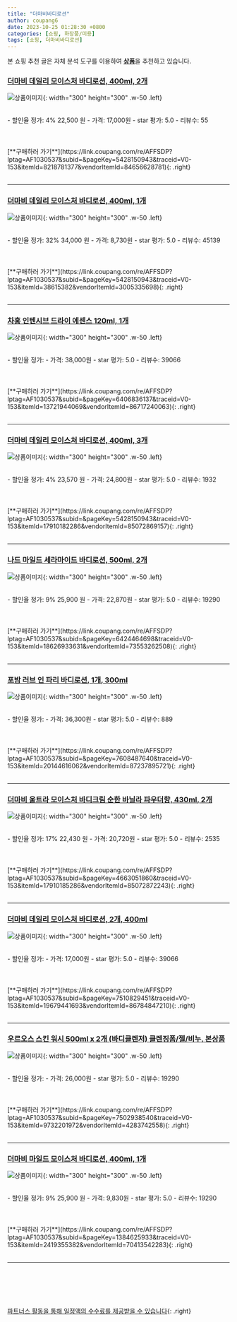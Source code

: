 ```yaml
---
title: "더마비바디로션"
author: coupang6
date: 2023-10-25 01:28:30 +0800
categories: [쇼핑, 화장품/미용]
tags: [쇼핑, 더마비바디로션]
---
```


본 쇼핑 추천 글은 자체 분석 도구를 이용하여 [**상품**](https://link.coupang.com/a/bao1ui)을 추천하고 있습니다.

### [더마비 데일리 모이스처 바디로션, 400ml, 2개](https://link.coupang.com/re/AFFSDP?lptag=AF1030537&subid=&pageKey=5428150943&traceid=V0-153&itemId=8218781377&vendorItemId=84656628781)

![상품이미지](https://thumbnail9.coupangcdn.com/thumbnails/remote/230x230ex/image/retail/images/7987389962916845-4d975233-9075-4e0b-82ce-75ad41416861.png){: width="300" height="300" .w-50 .left}


<br>
- 할인율 정가: 4%  22,500   원
- 가격: 17,000원
- star 평가: 5.0
- 리뷰수: 55
<br>
<br>
<br>
<br>
[**구매하러 가기**](https://link.coupang.com/re/AFFSDP?lptag=AF1030537&subid=&pageKey=5428150943&traceid=V0-153&itemId=8218781377&vendorItemId=84656628781){: .right}
<br>
<br>

---

### [더마비 데일리 모이스처 바디로션, 400ml, 1개](https://link.coupang.com/re/AFFSDP?lptag=AF1030537&subid=&pageKey=5428150943&traceid=V0-153&itemId=38615382&vendorItemId=3005335698)

![상품이미지](https://thumbnail8.coupangcdn.com/thumbnails/remote/230x230ex/image/retail/images/184943297495433-a04d9aa3-4e60-4112-a6f8-7c615d4de210.png){: width="300" height="300" .w-50 .left}


<br>
- 할인율 정가: 32%  34,000   원
- 가격: 8,730원
- star 평가: 5.0
- 리뷰수: 45139
<br>
<br>
<br>
<br>
[**구매하러 가기**](https://link.coupang.com/re/AFFSDP?lptag=AF1030537&subid=&pageKey=5428150943&traceid=V0-153&itemId=38615382&vendorItemId=3005335698){: .right}
<br>
<br>

---

### [차홍 인텐시브 드라이 에센스 120ml, 1개](https://link.coupang.com/re/AFFSDP?lptag=AF1030537&subid=&pageKey=6406836137&traceid=V0-153&itemId=13721944069&vendorItemId=86717240063)

![상품이미지](https://thumbnail7.coupangcdn.com/thumbnails/remote/230x230ex/image/vendor_inventory/1f89/93a3cac4ea6d014dc84f73c1adc704523709e85642d24f18f37b7b2f669b.jpg){: width="300" height="300" .w-50 .left}


<br>
- 할인율 정가: 
- 가격: 38,000원
- star 평가: 5.0
- 리뷰수: 39066
<br>
<br>
<br>
<br>
[**구매하러 가기**](https://link.coupang.com/re/AFFSDP?lptag=AF1030537&subid=&pageKey=6406836137&traceid=V0-153&itemId=13721944069&vendorItemId=86717240063){: .right}
<br>
<br>

---

### [더마비 데일리 모이스처 바디로션, 400ml, 3개](https://link.coupang.com/re/AFFSDP?lptag=AF1030537&subid=&pageKey=5428150943&traceid=V0-153&itemId=17910182286&vendorItemId=85072869157)

![상품이미지](https://thumbnail8.coupangcdn.com/thumbnails/remote/230x230ex/image/retail/images/1672258066613314-165ff8d4-d196-4575-aecd-8af172d20dea.jpg){: width="300" height="300" .w-50 .left}


<br>
- 할인율 정가: 4%  23,570   원
- 가격: 24,800원
- star 평가: 5.0
- 리뷰수: 1932
<br>
<br>
<br>
<br>
[**구매하러 가기**](https://link.coupang.com/re/AFFSDP?lptag=AF1030537&subid=&pageKey=5428150943&traceid=V0-153&itemId=17910182286&vendorItemId=85072869157){: .right}
<br>
<br>

---

### [나드 마일드 세라마이드 바디로션, 500ml, 2개](https://link.coupang.com/re/AFFSDP?lptag=AF1030537&subid=&pageKey=6424464698&traceid=V0-153&itemId=18626933631&vendorItemId=73553262508)

![상품이미지](https://thumbnail9.coupangcdn.com/thumbnails/remote/230x230ex/image/retail/images/13102373965909525-ebcdcb81-7ed2-49c6-9cca-4dfb4874047f.jpg){: width="300" height="300" .w-50 .left}


<br>
- 할인율 정가: 9%  25,900   원
- 가격: 22,870원
- star 평가: 5.0
- 리뷰수: 19290
<br>
<br>
<br>
<br>
[**구매하러 가기**](https://link.coupang.com/re/AFFSDP?lptag=AF1030537&subid=&pageKey=6424464698&traceid=V0-153&itemId=18626933631&vendorItemId=73553262508){: .right}
<br>
<br>

---

### [포밤 러브 인 파리 바디로션, 1개, 300ml](https://link.coupang.com/re/AFFSDP?lptag=AF1030537&subid=&pageKey=7608487640&traceid=V0-153&itemId=20144616062&vendorItemId=87237895721)

![상품이미지](https://thumbnail8.coupangcdn.com/thumbnails/remote/230x230ex/image/vendor_inventory/e93e/c9d328d87e00da5c91f5c6a00515d9a9416ab8b5b7187717d0c61dee0a3e.png){: width="300" height="300" .w-50 .left}


<br>
- 할인율 정가: 
- 가격: 36,300원
- star 평가: 5.0
- 리뷰수: 889
<br>
<br>
<br>
<br>
[**구매하러 가기**](https://link.coupang.com/re/AFFSDP?lptag=AF1030537&subid=&pageKey=7608487640&traceid=V0-153&itemId=20144616062&vendorItemId=87237895721){: .right}
<br>
<br>

---

### [더마비 울트라 모이스처 바디크림 순한 바닐라 파우더향, 430ml, 2개](https://link.coupang.com/re/AFFSDP?lptag=AF1030537&subid=&pageKey=4663051860&traceid=V0-153&itemId=17910185286&vendorItemId=85072872243)

![상품이미지](https://thumbnail7.coupangcdn.com/thumbnails/remote/230x230ex/image/retail/images/1672274669581795-2c887c21-3342-4af4-88a1-9e1ad4983718.jpg){: width="300" height="300" .w-50 .left}


<br>
- 할인율 정가: 17%  22,430   원
- 가격: 20,720원
- star 평가: 5.0
- 리뷰수: 2535
<br>
<br>
<br>
<br>
[**구매하러 가기**](https://link.coupang.com/re/AFFSDP?lptag=AF1030537&subid=&pageKey=4663051860&traceid=V0-153&itemId=17910185286&vendorItemId=85072872243){: .right}
<br>
<br>

---

### [더마비 데일리 모이스처 바디로션, 2개, 400ml](https://link.coupang.com/re/AFFSDP?lptag=AF1030537&subid=&pageKey=7510829451&traceid=V0-153&itemId=19679441693&vendorItemId=86784847210)

![상품이미지](https://thumbnail9.coupangcdn.com/thumbnails/remote/230x230ex/image/retail/images/7987389962916845-4d975233-9075-4e0b-82ce-75ad41416861.png){: width="300" height="300" .w-50 .left}


<br>
- 할인율 정가: 
- 가격: 17,000원
- star 평가: 5.0
- 리뷰수: 39066
<br>
<br>
<br>
<br>
[**구매하러 가기**](https://link.coupang.com/re/AFFSDP?lptag=AF1030537&subid=&pageKey=7510829451&traceid=V0-153&itemId=19679441693&vendorItemId=86784847210){: .right}
<br>
<br>

---

### [우르오스 스킨 워시 500ml x 2개 (바디클렌저) 클렌징폼/젤/비누, 본상품](https://link.coupang.com/re/AFFSDP?lptag=AF1030537&subid=&pageKey=7502938540&traceid=V0-153&itemId=9732201972&vendorItemId=4283742558)

![상품이미지](https://thumbnail6.coupangcdn.com/thumbnails/remote/230x230ex/image/vendor_inventory/3f61/874e536917a05962d01d7cf514c260977e5c56a866d9ad6d1a361a222c51.jpg){: width="300" height="300" .w-50 .left}


<br>
- 할인율 정가: 
- 가격: 26,000원
- star 평가: 5.0
- 리뷰수: 19290
<br>
<br>
<br>
<br>
[**구매하러 가기**](https://link.coupang.com/re/AFFSDP?lptag=AF1030537&subid=&pageKey=7502938540&traceid=V0-153&itemId=9732201972&vendorItemId=4283742558){: .right}
<br>
<br>

---

### [더마비 마일드 모이스처 바디로션, 400ml, 1개](https://link.coupang.com/re/AFFSDP?lptag=AF1030537&subid=&pageKey=1384625933&traceid=V0-153&itemId=2419355382&vendorItemId=70413542283)

![상품이미지](https://thumbnail9.coupangcdn.com/thumbnails/remote/230x230ex/image/retail/images/2020/03/24/13/7/cbfbc22b-b79c-40ff-bb20-c19326dd6e70.jpg){: width="300" height="300" .w-50 .left}


<br>
- 할인율 정가: 9%  25,900   원
- 가격: 9,830원
- star 평가: 5.0
- 리뷰수: 19290
<br>
<br>
<br>
<br>
[**구매하러 가기**](https://link.coupang.com/re/AFFSDP?lptag=AF1030537&subid=&pageKey=1384625933&traceid=V0-153&itemId=2419355382&vendorItemId=70413542283){: .right}
<br>
<br>

---
<br><br><br><br><br> [파트너스 활동을 통해 일정액의 수수료를 제공받을 수 있습니다](https://link.coupang.com/a/bao1ui){: .right}
